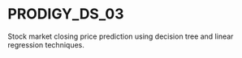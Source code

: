 # PRODIGY_DS_03
Stock market closing price prediction using decision tree and linear regression techniques.
